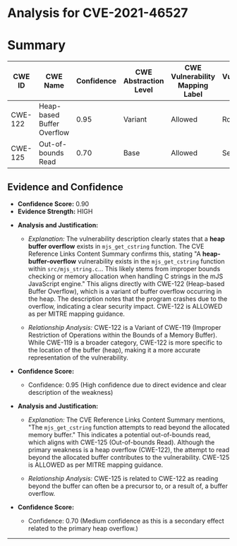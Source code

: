 # Analysis for CVE-2021-46527

# Summary
| CWE ID | CWE Name | Confidence | CWE Abstraction Level | CWE Vulnerability Mapping Label | CWE-Vulnerability Mapping Notes |
|---|---|---|---|---|---|
| CWE-122 | Heap-based Buffer Overflow | 0.95 | Variant | Allowed | Root cause |
| CWE-125 | Out-of-bounds Read | 0.70 | Base | Allowed | Secondary |

## Evidence and Confidence

*   **Confidence Score:** 0.90
*   **Evidence Strength:** HIGH

- **Analysis and Justification:**
  - *Explanation:* The vulnerability description clearly states that a **heap buffer overflow** exists in `mjs_get_cstring` function. The CVE Reference Links Content Summary confirms this, stating "A **heap-buffer-overflow** vulnerability exists in the `mjs_get_cstring` function within `src/mjs_string.c`... This likely stems from improper bounds checking or memory allocation when handling C strings in the mJS JavaScript engine." This aligns directly with CWE-122 (Heap-based Buffer Overflow), which is a variant of buffer overflow occurring in the heap. The description notes that the program crashes due to the overflow, indicating a clear security impact. CWE-122 is ALLOWED as per MITRE mapping guidance.

  - *Relationship Analysis:* CWE-122 is a Variant of CWE-119 (Improper Restriction of Operations within the Bounds of a Memory Buffer). While CWE-119 is a broader category, CWE-122 is more specific to the location of the buffer (heap), making it a more accurate representation of the vulnerability.

- **Confidence Score:**
  - Confidence: 0.95 (High confidence due to direct evidence and clear description of the weakness)

- **Analysis and Justification:**
  - *Explanation:* The CVE Reference Links Content Summary mentions, "The `mjs_get_cstring` function attempts to read beyond the allocated memory buffer." This indicates a potential out-of-bounds read, which aligns with CWE-125 (Out-of-bounds Read). Although the primary weakness is a heap overflow (CWE-122), the attempt to read beyond the allocated buffer contributes to the vulnerability. CWE-125 is ALLOWED as per MITRE mapping guidance.

  - *Relationship Analysis:* CWE-125 is related to CWE-122 as reading beyond the buffer can often be a precursor to, or a result of, a buffer overflow.

- **Confidence Score:**
  - Confidence: 0.70 (Medium confidence as this is a secondary effect related to the primary heap overflow.)

---